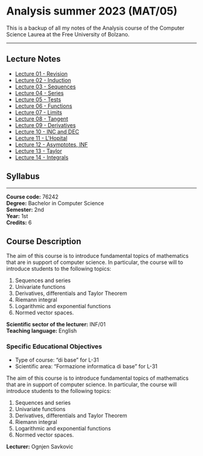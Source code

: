 # Analysis summer 2023 (MAT/05)
This is a backup of all my notes of the Analysis course of the Computer Science Laurea at the Free University of Bolzano.

---

## Lecture Notes


- [Lecture 01 - Revision](./Lecture%2001%20-%20Revision.pdf)
- [Lecture 02 - Induction](./Lecture%2002%20-%20Induction.pdf)
- [Lecture 03 - Sequences](./Lecture%2003%20-%20Sequences.pdf)
- [Lecture 04 - Series](./Lecture%2004%20-%20Series.pdf)
- [Lecture 05 - Tests](./Lecture%2005%20-%20Tests.pdf)
- [Lecture 06 - Functions](./Lecture%2006%20-%20Functions.pdf)
- [Lecture 07 - Limits](./Lecture%2007%20-%20Limits.pdf)
- [Lecture 08 - Tangent](./Lecture%2008%20-%20Tangent.pdf)
- [Lecture 09 - Derivatives](./Lecture%2009%20-%20Derivatives.pdf)
- [Lecture 10 - INC and DEC](./Lecture%2010%20-%20INC%20and%20DEC.pdf)
- [Lecture 11 - L'Hopital](./Lecture%2011%20-%20L'Hopital.pdf)
- [Lecture 12 - Asymptotes, INF](./Lecture%2012%20-%20Asymptotes%2C%20INF.pdf)
- [Lecture 13 - Taylor](./Lecture%2013%20-%20Taylor.pdf)
- [Lecture 14 - Integrals](./Lecture%2014%20-%20Integrals.pdf)


## Syllabus
---
**Course code:** 76242  
**Degree:** Bachelor in Computer Science  
**Semester:** 2nd  
**Year:** 1st  
**Credits:** 6  

## Course Description
The aim of this course is to introduce fundamental topics of mathematics that are in support of computer science. In particular, the course will to introduce students to the following topics: 
1. Sequences and series
2. Univariate functions
3. Derivatives, differentials and Taylor Theorem
4. Riemann integral
5. Logarithmic and exponential functions
6. Normed vector spaces.

**Scientific sector of the lecturer:** INF/01  
**Teaching language:** English  

### Specific Educational Objectives
- Type of course: “di base” for L-31
- Scientific area: “Formazione informatica di base” for L-31

The aim of this course is to introduce fundamental topics of mathematics that are in support of computer science. In particular, the course will introduce students to the following topics: 
1. Sequences and series
2. Univariate functions
3. Derivatives, differentials and Taylor Theorem
4. Riemann integral
5. Logarithmic and exponential functions
6. Normed vector spaces.

**Lecturer:** Ognjen Savkovic